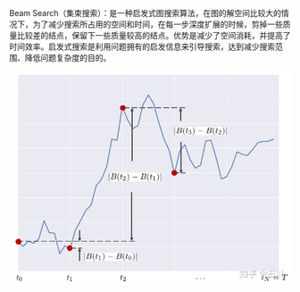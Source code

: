 Beam Search（集束搜索）：是一种启发式图搜索算法，在图的解空间比较大的情况下，为了减少搜索所占用的空间和时间，在每一步深度扩展的时候，剪掉一些质量比较差的结点，保留下一些质量较高的结点。优势是减少了空间消耗，并提高了时间效率。启发式搜索是利用问题拥有的启发信息来引导搜索，达到减少搜索范围、降低问题复杂度的目的。

![img text](https://github.com/wymzj/my_code_product/blob/main/IMG-FOLDER/布朗运动.jpg)
